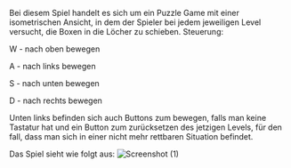 Bei diesem Spiel handelt es sich um ein Puzzle Game mit einer isometrischen Ansicht, in dem der Spieler bei jedem jeweiligen Level versucht, die Boxen in die Löcher zu schieben.
Steuerung:

W - nach oben bewegen

A - nach links bewegen

S - nach unten bewegen

D - nach rechts bewegen

Unten links befinden sich auch Buttons zum bewegen, falls man keine Tastatur hat
und ein Button zum zurücksetzen des jetzigen Levels, für den fall, dass man sich in einer nicht mehr rettbaren Situation befindet.

Das Spiel sieht wie folgt aus:
![Screenshot (1)](https://github.com/user-attachments/assets/42e3df2a-3b84-477f-86b6-42b519434420)
